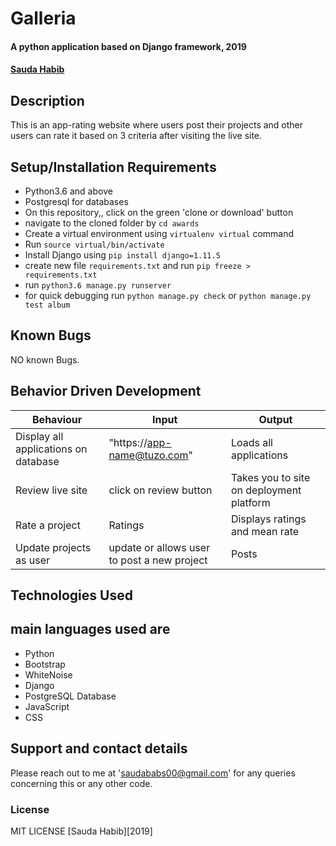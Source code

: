 # Galleria
#### A python application based on Django framework, 2019
####  **[Sauda Habib](https://github.com/saudahabib)**
## Description
This is an app-rating website where users post their projects and other users can rate it based on 3 criteria after visiting the live site.
## Setup/Installation Requirements
* Python3.6 and above
* Postgresql for databases
* On this repository,, click on the green 'clone or download' button
* navigate to the cloned folder by `cd awards`
* Create a virtual environment using `virtualenv virtual` command
* Run `source virtual/bin/activate`
* Install Django  using `pip install django=1.11.5`
* create new file `requirements.txt` and run `pip freeze > requirements.txt`
* run `python3.6 manage.py runserver `
* for quick debugging run `python manage.py check` or  `python manage.py test album`
## Known Bugs
NO known Bugs.
## Behavior Driven Development

| Behaviour| Input | Output |
| ------------- | ----------------- | ------------------ |
| Display all applications on database  | "https://app-name@tuzo.com"   | Loads all applications  |
| Review live site | click on review button | Takes you to site on deployment platform |
| Rate a project| Ratings |  Displays ratings and mean rate |
| Update projects as user | update or allows user to post a new project | Posts |



## Technologies Used
## main languages used are
* Python
* Bootstrap
* WhiteNoise
* Django
* PostgreSQL Database
* JavaScript
* CSS


## Support and contact details
Please reach out to me at 'saudababs00@gmail.com' for any queries concerning this or any other code.
### License
MIT LICENSE [Sauda Habib][2019]
